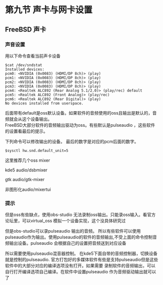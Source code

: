 # 第九节 声卡与网卡设置
## FreeBSD 声卡
### 声音设置

用以下命令查看当前声卡设备

```shell
$cat /dev/sndstat
Installed devices:
pcm0: <NVIDIA (0x0083) (HDMI/DP 8ch)> (play)
pcm1: <NVIDIA (0x0083) (HDMI/DP 8ch)> (play)
pcm2: <NVIDIA (0x0083) (HDMI/DP 8ch)> (play)
pcm3: <NVIDIA (0x0083) (HDMI/DP 8ch)> (play)
pcm4: <Realtek ALC892 (Rear Analog 5.1/2.0)> (play/rec) default
pcm5: <Realtek ALC892 (Front Analog)> (play/rec)
pcm6: <Realtek ALC892 (Rear Digital)> (play)
No devices installed from userspace.
```
后面带有default是oss默认设备。如果软件的音频使用的oss且输出是默认的，音频就会从这个设备输出。  
FreeBSD大部分软件的音频输出驱动为oss。有些默认是pulseaudio ，这些软件的设置看最后的提示。

下列命令可以修改输出的设备。
最后的数字是对应的pcm后面的数字。

```shell
$sysctl hw.snd.default_unit=5
```
这里推荐几个oss mixer

kde5 audio/dsbmixer

gtk  audio/gtk-mixer

非图形化audio/mixertui

### 提示
但是oss有些缺点，使用obs-studio 无法录制oss输出。只能录oss输入。看官方论坛里，可以virtual_oss 模拟一个设备实现，这个没具体研究过  

但是obs-studio可以录pulseaudio 输出的音频。
所以有些软件可以使用pulseaudio作为输出。使用pulseaudio的软件的音频输出,不受上面的命令控制音频输出设备。pulseaudio 会根据自己的设置把音频送到对应设备  

所以需要使用pulseaudio混音器控制。
在kde5下面自带的音频控制器，切换设备就是控制的pulseaudio.
官方打包好的多媒体软件有些是支持pulseaudio但是这些软件中的大部分对应的编译选项没有打开。如果需要
录制软件的音频输出，可以自行打开编译选项自己编译。在软件中设置pulseaudio 作为音频驱动输出就可以了

